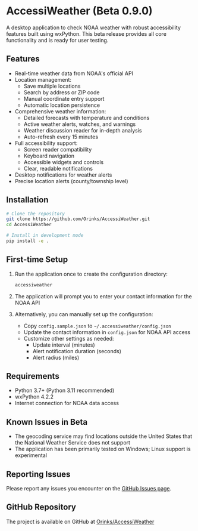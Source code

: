# AccessiWeather (Beta 0.9.0)

A desktop application to check NOAA weather with robust accessibility features built using wxPython. This beta release provides all core functionality and is ready for user testing.

## Features

- Real-time weather data from NOAA's official API
- Location management:
  - Save multiple locations
  - Search by address or ZIP code
  - Manual coordinate entry support
  - Automatic location persistence
- Comprehensive weather information:
  - Detailed forecasts with temperature and conditions
  - Active weather alerts, watches, and warnings
  - Weather discussion reader for in-depth analysis
  - Auto-refresh every 15 minutes
- Full accessibility support:
  - Screen reader compatibility
  - Keyboard navigation
  - Accessible widgets and controls
  - Clear, readable notifications
- Desktop notifications for weather alerts
- Precise location alerts (county/township level)

## Installation

```bash
# Clone the repository
git clone https://github.com/Orinks/AccessiWeather.git
cd AccessiWeather

# Install in development mode
pip install -e .
```

## First-time Setup

1. Run the application once to create the configuration directory:
   ```bash
   accessiweather
   ```

2. The application will prompt you to enter your contact information for the NOAA API

3. Alternatively, you can manually set up the configuration:
   - Copy `config.sample.json` to `~/.accessiweather/config.json`
   - Update the contact information in `config.json` for NOAA API access
   - Customize other settings as needed:
     - Update interval (minutes)
     - Alert notification duration (seconds)
     - Alert radius (miles)

## Requirements

- Python 3.7+ (Python 3.11 recommended)
- wxPython 4.2.2
- Internet connection for NOAA data access

## Known Issues in Beta

- The geocoding service may find locations outside the United States that the National Weather Service does not support
- The application has been primarily tested on Windows; Linux support is experimental

## Reporting Issues

Please report any issues you encounter on the [GitHub Issues page](https://github.com/Orinks/AccessiWeather/issues).

## GitHub Repository

The project is available on GitHub at [Orinks/AccessiWeather](https://github.com/Orinks/AccessiWeather)
